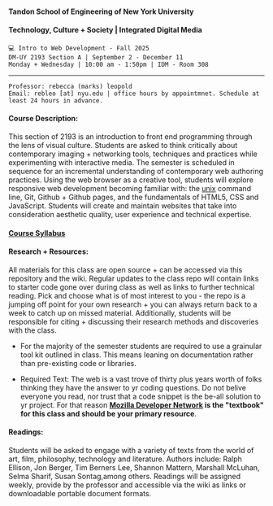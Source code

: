 #### Tandon School of Engineering of New York University
#### Technology, Culture + Society | Integrated Digital Media
```
💻 Intro to Web Development - Fall 2025
DM-UY 2193 Section A | September 2 - December 11
Monday + Wednesday | 10:00 am - 1:50pm | IDM - Room 308
```
***
```
Professor: rebecca (marks) leopold
Email: rebleo [at] nyu.edu | office hours by appointmnet. Schedule at least 24 hours in advance.
```
#### Course Description:
This section of 2193 is an introduction to front end programming through the lens of visual culture. Students are asked to think critically about contemporary imaging + networking tools, techniques and practices while experimenting with interactive media. The semester is scheduled in sequence for an incremental understanding of contemporary web authoring practices. Using the web browser as a creative tool, students will explore responsive web development becoming familiar with: the [unix](https://en.wikipedia.org/wiki/Unix) command line, Git, Github + Github pages, and the fundamentals of HTML5, CSS and JavaScript. Students will create and maintain websites that take into consideration aesthetic quality, user experience and technical expertise.

#### [Course Syllabus](week0/DM-UY_2193_A_Leopold_Fall2025.pdf)

#### Research + Resources:
All materials for this class are open source + can be accessed via this repository and the wiki. Regular updates to the class repo will contain links to starter code gone over during class as well as links to further technical reading. Pick and choose what is of most interest to you - the repo is a jumping off point for your own research + you can always return back to a week to catch up on missed material. Additionally, students will be responsible for citing + discussing their research methods and discoveries with the class.  

* For the majority of the semester students are required to use a grainular tool kit outlined in class. This means leaning on documentation rather than pre-existing code or libraries. 

* Required Text: 
The web is a vast trove of thirty plus years worth of folks thinking they have the answer to yr coding questions. Do not belive everyone you read, nor trust that a code snippet is the be-all solution to yr project. For that reason **[Mozilla Developer Network](https://developer.mozilla.org/en-US/) is the "textbook" for this class and should be your primary resource**. 

#### Readings:
Students will be asked to engage with a variety of texts from the world of art, film, philosophy, technology and
literature. Authors include: Ralph Ellison, Jon Berger, Tim Berners Lee, Shannon Mattern, Marshall McLuhan, Selma Sharif, Susan Sontag,among others. Readings will be assigned weekly, provide by the professor and accessible via the wiki as links or downloadable portable document formats.